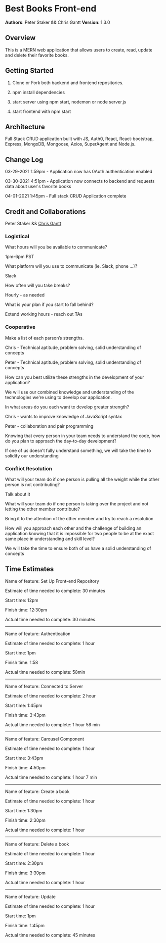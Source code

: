 # Best Books Front-end

**Authors**: Peter Staker && Chris Gantt
**Version**: 1.3.0

## Overview

This is a MERN web application that allows users to create, read, update and delete their favorite books.

## Getting Started

1. Clone or Fork both backend and frontend repositories.

1. npm install dependencies

1. start server using npm start, nodemon or node server.js

1. start frontend with npm start

## Architecture

Full Stack CRUD application built with JS, Auth0, React, React-bootstrap, Express, MongoDB, Mongoose, Axios, SuperAgent and Node.js.

## Change Log

03-29-2021 1:59pm - Application now has 0Auth authentication enabled

03-30-2021 4:51pm - Application now connects to backend and requests data about user's favorite books

04-01-2021 1:45pm - Full stack CRUD Application complete

## Credit and Collaborations

Peter Staker && [Chris Gantt](https://github.com/ganttArt)

### Logistical

What hours will you be available to communicate?

1pm-6pm PST

What platform will you use to communicate (ie. Slack, phone …)?

Slack

How often will you take breaks?

Hourly - as needed

What is your plan if you start to fall behind?

Extend working hours - reach out TAs

### Cooperative

Make a list of each parson’s strengths.

Chris - Technical aptitude, problem solving, solid understanding of concepts

Peter - Technical aptitude, problem solving, solid understanding of concepts

How can you best utilize these strengths in the development of your application?

We will use our combined knowledge and understanding of the technologies we're using to develop our application.

In what areas do you each want to develop greater strength?

Chris - wants to improve knowledge of JavaScript syntax

Peter - collaboration and pair programming

Knowing that every person in your team needs to understand the code, how do you plan to approach the day-to-day development?

If one of us doesn't fully understand something, we will take the time to solidify our understanding

### Conflict Resolution

What will your team do if one person is pulling all the weight while the other person is not contributing?

Talk about it

What will your team do if one person is taking over the project and not letting the other member contribute?

Bring it to the attention of the other member and try to reach a resolution

How will you approach each other and the challenge of building an application knowing that it is impossible for two people to be at the exact same place
in understanding and skill level?

We will take the time to ensure both of us have a solid understanding of concepts

## Time Estimates

Name of feature: Set Up Front-end Repository

Estimate of time needed to complete: 30 minutes

Start time: 12pm

Finish time: 12:30pm

Actual time needed to complete: 30 minutes

***

Name of feature: Authentication

Estimate of time needed to complete: 1 hour

Start time: 1pm

Finish time: 1:58

Actual time needed to complete: 58min

***

Name of feature: Connected to Server

Estimate of time needed to complete: 2 hour

Start time: 1:45pm

Finish time: 3:43pm

Actual time needed to complete: 1 hour 58 min

***

Name of feature: Carousel Component

Estimate of time needed to complete: 1 hour

Start time: 3:43pm

Finish time: 4:50pm

Actual time needed to complete: 1 hour 7 min

***

Name of feature: Create a book

Estimate of time needed to complete: 1 hour

Start time: 1:30pm

Finish time: 2:30pm

Actual time needed to complete: 1 hour

***

Name of feature: Delete a book

Estimate of time needed to complete: 1 hour

Start time: 2:30pm

Finish time: 3:30pm

Actual time needed to complete: 1 hour

***

Name of feature: Update

Estimate of time needed to complete: 1 hour

Start time: 1pm

Finish time: 1:45pm

Actual time needed to complete: 45 minutes
